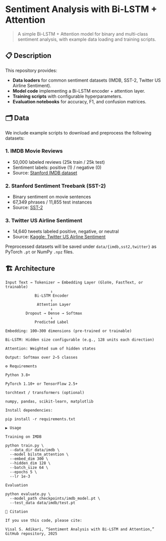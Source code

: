 # Sentiment Analysis with Bi-LSTM + Attention

> A simple Bi-LSTM + Attention model for binary and multi-class sentiment analysis, with example data loading and training scripts.

## 📋 Description

This repository provides:

- **Data loaders** for common sentiment datasets (IMDB, SST-2, Twitter US Airline Sentiment).
- **Model code** implementing a Bi-LSTM encoder + attention layer.
- **Training scripts** with configurable hyperparameters.
- **Evaluation notebooks** for accuracy, F1, and confusion matrices.

## 🗂️ Data

We include example scripts to download and preprocess the following datasets:

### 1. IMDB Movie Reviews

- 50,000 labeled reviews (25k train / 25k test)
- Sentiment labels: positive (1) / negative (0)
- Source: [Stanford IMDB dataset](http://ai.stanford.edu/~amaas/data/sentiment/)

### 2. Stanford Sentiment Treebank (SST-2)

- Binary sentiment on movie sentences
- 67,349 phrases / 11,855 test instances
- Source: [SST-2](https://nlp.stanford.edu/sentiment/index.html)

### 3. Twitter US Airline Sentiment

- 14,640 tweets labeled positive, negative, or neutral
- Source: [Kaggle: Twitter US Airline Sentiment](https://www.kaggle.com/crowdflower/twitter-airline-sentiment)

Preprocessed datasets will be saved under `data/{imdb,sst2,twitter}` as PyTorch `.pt` or NumPy `.npz` files.

## 🏗️ Architecture

```text
Input Text → Tokenizer → Embedding Layer (GloVe, FastText, or trainable)
                    ↓
             Bi-LSTM Encoder
                    ↓
              Attention Layer
                    ↓
         Dropout → Dense → Softmax
                    ↓
             Predicted Label

Embedding: 100–300 dimensions (pre-trained or trainable)

Bi-LSTM: Hidden size configurable (e.g., 128 units each direction)

Attention: Weighted sum of hidden states

Output: Softmax over 2–5 classes

⚙️ Requirements

Python 3.8+

PyTorch 1.10+ or TensorFlow 2.5+

torchtext / transformers (optional)

numpy, pandas, scikit-learn, matplotlib

Install dependencies:

pip install -r requirements.txt

▶️ Usage

Training on IMDB

python train.py \
  --data_dir data/imdb \
  --model bilstm_attention \
  --embed_dim 300 \
  --hidden_dim 128 \
  --batch_size 64 \
  --epochs 5 \
  --lr 1e-3

Evaluation

python evaluate.py \
  --model_path checkpoints/imdb_model.pt \
  --test_data data/imdb/test.pt

📖 Citation

If you use this code, please cite:

Visal S. Adikari, “Sentiment Analysis with Bi-LSTM and Attention,” GitHub repository, 2025

